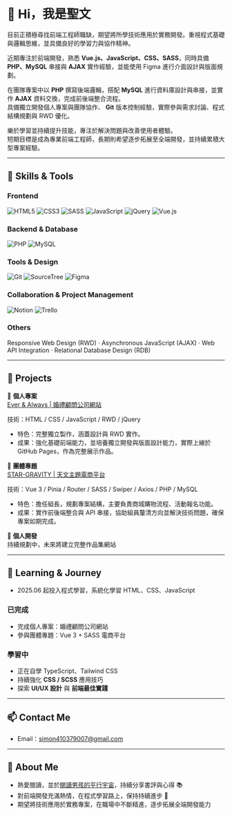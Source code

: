 # 👋 Hi，我是聖文

目前正積極尋找前端工程師職缺，期望將所學技術應用於實務開發。重視程式基礎與邏輯思維，並具備良好的學習力與協作精神。

近期專注於前端開發，熟悉 **Vue.js、JavaScript、CSS、SASS**，同時具備 **PHP、MySQL** 串接與 **AJAX** 實作經驗，並能使用 Figma 進行介面設計與版面規劃。

在團隊專案中以 **PHP** 撰寫後端邏輯，搭配 **MySQL** 進行資料庫設計與串接，並實作 **AJAX** 資料交換，完成前後端整合流程。  
具備獨立開發個人專案與團隊協作、 **Git** 版本控制經驗，實際參與需求討論、程式結構規劃與 RWD 優化。  

樂於學習並持續提升技能，專注於解決問題與改善使用者體驗。  
短期目標是成為專業前端工程師，長期則希望逐步拓展至全端開發，並持續累積大型專案經驗。   

---

## 🔧 Skills & Tools

### Frontend
![HTML5](https://img.shields.io/badge/-HTML5-E34F26?logo=html5&logoColor=fff)
![CSS3](https://img.shields.io/badge/-CSS3-1572B6?logo=css3&logoColor=fff)
![SASS](https://img.shields.io/badge/-SASS-CC6699?logo=sass&logoColor=fff)
![JavaScript](https://img.shields.io/badge/-JavaScript-F7DF1E?logo=javascript&logoColor=000)
![jQuery](https://img.shields.io/badge/-jQuery-0769AD?logo=jquery&logoColor=fff)
![Vue.js](https://img.shields.io/badge/-Vue.js-4FC08D?logo=vue.js&logoColor=fff)

### Backend & Database
![PHP](https://img.shields.io/badge/-PHP-777BB4?logo=php&logoColor=fff)
![MySQL](https://img.shields.io/badge/-MySQL-4479A1?logo=mysql&logoColor=fff)

### Tools & Design
![Git](https://img.shields.io/badge/-Git-F05032?logo=git&logoColor=fff)
![SourceTree](https://img.shields.io/badge/-SourceTree-0052CC?logo=sourcetree&logoColor=fff)
![Figma](https://img.shields.io/badge/-Figma-F24E1E?logo=figma&logoColor=fff)

### Collaboration & Project Management
![Notion](https://img.shields.io/badge/-Notion-000000?logo=notion&logoColor=fff)
![Trello](https://img.shields.io/badge/-Trello-0052CC?logo=trello&logoColor=fff)

### Others
Responsive Web Design (RWD) · Asynchronous JavaScript (AJAX) · Web API Integration · Relational Database Design (RDB)

---

## 📂 Projects

🎉 **個人專案**  
[Ever & Always | 婚禮顧問公司網站](https://simon61610.github.io/everalways-static-site)  

技術：HTML / CSS / JavaScript / RWD / jQuery  
- 特色：完整獨立製作，涵蓋設計與 RWD 實作。
- 成果：強化基礎前端能力，並培養獨立開發與版面設計能力，實際上線於 GitHub Pages，作為完整展示作品。

👥 **團體專題**  
[STAR-GRAVITY | 天文主題電商平台](https://tibamef2e.com/tjd102/g1)  

技術：Vue 3 / Pinia / Router / SASS / Swiper / Axios / PHP / MySQL
- 特色：擔任組長，規劃專案結構，主要負責商城購物流程、活動報名功能。
- 成果：實作前後端整合與 API 串接，協助組員釐清方向並解決技術問題，確保專案如期完成。

🚀 **個人開發**  
持續規劃中，未來將建立完整作品集網站  

---

## 🎯 Learning & Journey
- 2025.06 起投入程式學習，系統化學習 HTML、CSS、JavaScript
### 已完成
- 完成個人專案：婚禮顧問公司網站  
- 參與團體專題：Vue 3 + SASS 電商平台
### 學習中
- 正在自學 TypeScript、Tailwind CSS  
- 持續強化 **CSS / SCSS** 應用技巧  
- 探索 **UI/UX 設計** 與 **前端最佳實踐**  

---

## 📫 Contact Me

- Email：[simon410379007@gmail.com](mailto:simon410379007@gmail.com)  

---

## 🌱 About Me

- 熱愛閱讀，並於[閱讀男孩的平行宇宙](https://medium.com/@snblog)，持續分享書評與心得 📚  
- 對前端開發充滿熱情，在程式學習路上，保持持續進步 🚀
- 期望將技術應用於實務專案，在職場中不斷精進，逐步拓展全端開發能力

<!--
---
-->

<!--
## 📊 GitHub Stats
![Sheng-Wen's GitHub stats](https://github-readme-stats-sigma-five.vercel.app/api?username=simon61610&show_icons=true&theme=radical&cache_seconds=86400)  
![Top Langs](https://github-readme-stats-sigma-five.vercel.app/api/top-langs/?username=simon61610&layout=compact&theme=radical&cache_seconds=86400) 
-->
